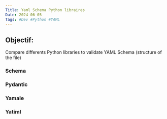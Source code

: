```yaml
---
Title: Yaml Schema Python libraires
Date: 2024-06-05
Tags: #Dev #Python #YAML
---
```


## Objectif: 
Compare differents Python libraries to validate YAML Schema (structure of the file)


### Schema


### Pydantic

### Yamale



### Yatiml


